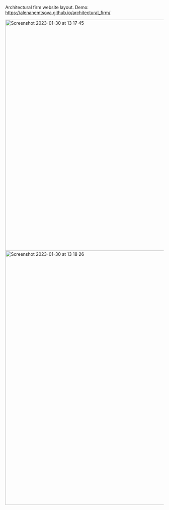 Architectural firm website layout.
Demo: https://alenanemtsova.github.io/architectural_firm/

<img width="733" alt="Screenshot 2023-01-30 at 13 17 45" src="https://user-images.githubusercontent.com/91337360/215450286-d1a001b0-b7b9-4eec-8c22-d681476a4485.png">
<img width="806" alt="Screenshot 2023-01-30 at 13 18 26" src="https://user-images.githubusercontent.com/91337360/215450297-8c624990-5071-4608-81a7-481e3bc5ce84.png">
